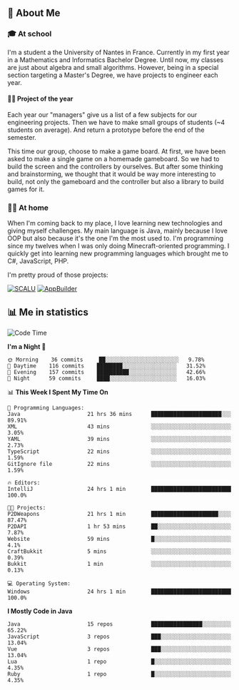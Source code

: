 ## 👀 About Me

### 🎓 At school

I'm a student a the University of Nantes in France. Currently in my first year in a Mathematics and Informatics Bachelor Degree. Until now, my classes are just about algebra and small algorithms. However, being in a special section targeting a Master's Degree, we have projects to engineer each year. 

#### 🔧🔬 Project of the year

Each year our "managers" give us a list of a few subjects for our engineering projects. Then we have to make small groups of students (~4 students on average). And return a prototype before the end of the semester.

This time our group, choose to make a game board. At first, we have been asked to make a single game on a homemade gameboard. So we had to build the screen and the controllers by ourselves. 
But after some thinking and brainstorming, we thought that it would be way more interesting to build, not only the gameboard and the controller but also a library to build games for it.

### 👨‍💻 At home

When I'm coming back to my place, I love learning new technologies and giving myself challenges. My main language is Java, mainly because I love OOP but also because it's the one I'm the most used to. I'm programming since my twelves when I was only doing Minecraft-oriented programming.  I quickly get into learning new programming languages which brought me to C#, JavaScript, PHP. 

I'm pretty proud of those projects:

[![SCALU](https://github-readme-stats.vercel.app/api/pin?username=renardfute&repo=SCALU)](https://github.com/renardfute/scalu)
[![AppBuilder](https://github-readme-stats.vercel.app/api/pin?username=pulsedev2&repo=AppBuilder)](https://github.com/pulsedev2/AppBuilder)

## 📊 Me in statistics
<!--START_SECTION:waka-->
![Code Time](http://img.shields.io/badge/Code%20Time-204%20hrs%2033%20mins-blue)

**I'm a Night 🦉** 

```text
🌞 Morning    36 commits     ██░░░░░░░░░░░░░░░░░░░░░░░   9.78% 
🌆 Daytime    116 commits    ████████░░░░░░░░░░░░░░░░░   31.52% 
🌃 Evening    157 commits    ██████████░░░░░░░░░░░░░░░   42.66% 
🌙 Night      59 commits     ████░░░░░░░░░░░░░░░░░░░░░   16.03%

```


📊 **This Week I Spent My Time On** 

```text
💬 Programming Languages: 
Java                     21 hrs 36 mins      ██████████████████████░░░   89.91% 
XML                      43 mins             ░░░░░░░░░░░░░░░░░░░░░░░░░   3.05% 
YAML                     39 mins             ░░░░░░░░░░░░░░░░░░░░░░░░░   2.73% 
TypeScript               22 mins             ░░░░░░░░░░░░░░░░░░░░░░░░░   1.59% 
GitIgnore file           22 mins             ░░░░░░░░░░░░░░░░░░░░░░░░░   1.59%

🔥 Editors: 
IntelliJ                 24 hrs 1 min        █████████████████████████   100.0%

🐱‍💻 Projects: 
P2DWeapons               21 hrs 1 min        █████████████████████░░░░   87.47% 
P2DAPI                   1 hr 53 mins        ██░░░░░░░░░░░░░░░░░░░░░░░   7.87% 
Website                  59 mins             █░░░░░░░░░░░░░░░░░░░░░░░░   4.1% 
CraftBukkit              5 mins              ░░░░░░░░░░░░░░░░░░░░░░░░░   0.39% 
Bukkit                   1 min               ░░░░░░░░░░░░░░░░░░░░░░░░░   0.13%

💻 Operating System: 
Windows                  24 hrs 1 min        █████████████████████████   100.0%

```

**I Mostly Code in Java** 

```text
Java                     15 repos            ████████████████░░░░░░░░░   65.22% 
JavaScript               3 repos             ███░░░░░░░░░░░░░░░░░░░░░░   13.04% 
Vue                      3 repos             ███░░░░░░░░░░░░░░░░░░░░░░   13.04% 
Lua                      1 repo              █░░░░░░░░░░░░░░░░░░░░░░░░   4.35% 
Ruby                     1 repo              █░░░░░░░░░░░░░░░░░░░░░░░░   4.35%

```



<!--END_SECTION:waka-->
